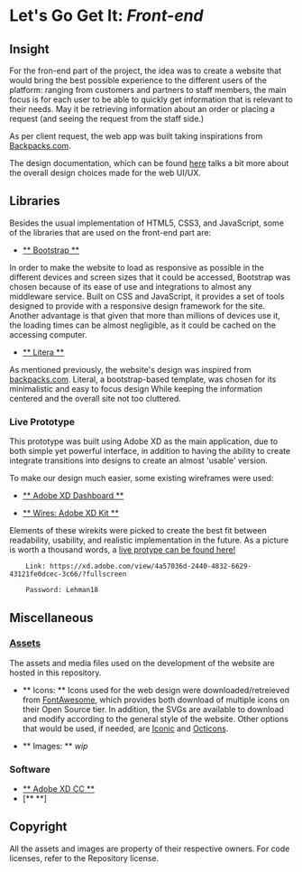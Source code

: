 # Let's Go Get It: *Front-end*

## Insight 

For the fron-end part of the project, the idea was to create a website that would bring the best possible experience to the different users of the platform:
ranging from customers and partners to staff members, the main focus is for each user to be able to quickly get information that is relevant to their needs. 
May it be retrieving information about an order or placing a request (and seeing the request from the staff side.)

As per client request, the web app was built taking inspirations from [Backpacks.com](http://backpacks.com). 

The design documentation, which can be found <a href="Design.md">here</a> talks a bit more about the overall design choices made for the web UI/UX.

## Libraries

Besides the usual implementation of HTML5, CSS3, and JavaScript, some of the libraries that are used on the front-end part are:

* [** Bootstrap **](https://getbootstrap.com)

In order to make the website to load as responsive as possible in the different devices and screen sizes that it could be accessed, 
Bootstrap was chosen because of its ease of use and integrations to almost any middleware service. Built on CSS and JavaScript, it provides a set of tools designed
to provide with a responsive design framework for the site. Another advantage is that given that more than millions of devices use it, the loading times can be 
almost negligible, as it could be cached on the accessing computer.

* [** Litera **](https://bootswatch.com/litera/)

As mentioned previously, the website's design was inspired from [backpacks.com](backpacks.com). Literal, a bootstrap-based template, was chosen for its minimalistic and easy to focus design
While keeping the information centered and the overall site not too cluttered.
    

### Live Prototype

This prototype was built using Adobe XD as the main application, due to both simple yet powerful interface, in addition to having the ability to create integrate transitions into designs to create an almost 'usable' version.

To make our design much easier, some existing wireframes were used:

 * [** Adobe XD Dashboard **](https://www.behance.net/gallery/60714355/FREE-Dashboard-UI-Kit-for-Adobe-XD)
 
 * [** Wires: Adobe XD Kit **](https://www.behance.net/gallery/55462459/Wires-wireframe-kits-for-Adobe-XD)
 
Elements of these wirekits were picked to create the best fit between readability, usability, and realistic implementation in the future.
As a picture is worth a thousand words, a [live protype can be found here!](https://xd.adobe.com/view/4a57036d-2440-4832-6629-43121fe0dcec-3c66/?fullscreen) 

		Link: https://xd.adobe.com/view/4a57036d-2440-4832-6629-43121fe0dcec-3c66/?fullscreen

		Password: Lehman18

## Miscellaneous

### <a href="Assets/">Assets</a>

The assets and media files used on the development of the website are hosted in this repository.

* ** Icons: **
 Icons used for the web design were downloaded/retreieved from [FontAwesome](https://fontawesome.com), which provides both download of multiple icons on their Open Source tier.
 In addition, the SVGs are available to download and modify according to the general style of the website.
 Other options that would be used, if needed, are [Iconic](https://useiconic.com/open/) and  [Octicons](https://useiconic.com/open/).
 
 
* ** Images: **
_wip_
 
### Software

* [** Adobe XD CC **](https://www.adobe.com/products/xd.html)
* [** **]


## Copyright

All the assets and images are property of their respective owners. For code licenses, refer to the Repository license.
